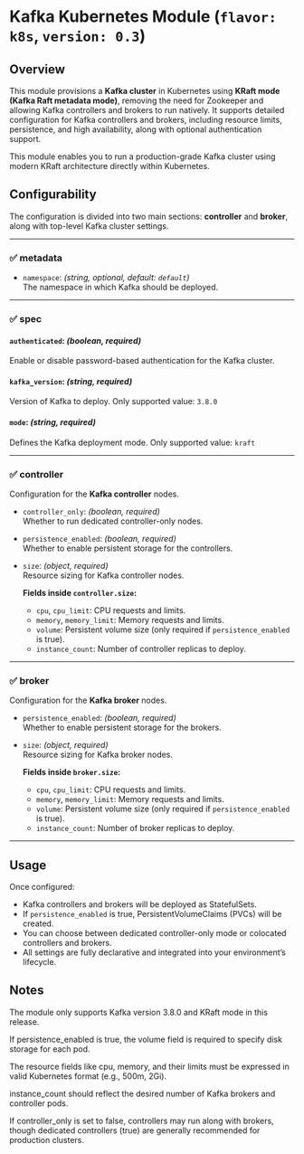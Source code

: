 # Kafka Kubernetes Module (`flavor: k8s`, `version: 0.3`)

## Overview

This module provisions a **Kafka cluster** in Kubernetes using **KRaft mode (Kafka Raft metadata mode)**, removing the need for Zookeeper and allowing Kafka controllers and brokers to run natively. It supports detailed configuration for Kafka controllers and brokers, including resource limits, persistence, and high availability, along with optional authentication support.

This module enables you to run a production-grade Kafka cluster using modern KRaft architecture directly within Kubernetes.

## Configurability

The configuration is divided into two main sections: **controller** and **broker**, along with top-level Kafka cluster settings.

---

### ✅ metadata

- `namespace`: *(string, optional, default: `default`)*  
  The namespace in which Kafka should be deployed.

---

### ✅ spec

#### `authenticated`: *(boolean, required)*  
Enable or disable password-based authentication for the Kafka cluster.

#### `kafka_version`: *(string, required)*  
Version of Kafka to deploy. Only supported value: `3.8.0`

#### `mode`: *(string, required)*  
Defines the Kafka deployment mode. Only supported value: `kraft`

---

### ✅ controller

Configuration for the **Kafka controller** nodes.

- `controller_only`: *(boolean, required)*  
  Whether to run dedicated controller-only nodes.

- `persistence_enabled`: *(boolean, required)*  
  Whether to enable persistent storage for the controllers.

- `size`: *(object, required)*  
  Resource sizing for Kafka controller nodes.

  **Fields inside `controller.size`:**
  - `cpu`, `cpu_limit`: CPU requests and limits.
  - `memory`, `memory_limit`: Memory requests and limits.
  - `volume`: Persistent volume size (only required if `persistence_enabled` is true).
  - `instance_count`: Number of controller replicas to deploy.

---

### ✅ broker

Configuration for the **Kafka broker** nodes.

- `persistence_enabled`: *(boolean, required)*  
  Whether to enable persistent storage for the brokers.

- `size`: *(object, required)*  
  Resource sizing for Kafka broker nodes.

  **Fields inside `broker.size`:**
  - `cpu`, `cpu_limit`: CPU requests and limits.
  - `memory`, `memory_limit`: Memory requests and limits.
  - `volume`: Persistent volume size (only required if `persistence_enabled` is true).
  - `instance_count`: Number of broker replicas to deploy.

---

## Usage

Once configured:

- Kafka controllers and brokers will be deployed as StatefulSets.
- If `persistence_enabled` is true, PersistentVolumeClaims (PVCs) will be created.
- You can choose between dedicated controller-only mode or colocated controllers and brokers.
- All settings are fully declarative and integrated into your environment’s lifecycle.

## Notes
The module only supports Kafka version 3.8.0 and KRaft mode in this release.

If persistence_enabled is true, the volume field is required to specify disk storage for each pod.

The resource fields like cpu, memory, and their limits must be expressed in valid Kubernetes format (e.g., 500m, 2Gi).

instance_count should reflect the desired number of Kafka brokers and controller pods.

If controller_only is set to false, controllers may run along with brokers, though dedicated controllers (true) are generally recommended for production clusters.

